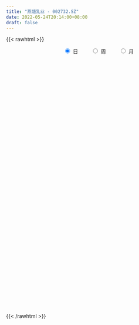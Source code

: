 ```yaml
---
title: "燕塘乳业 - 002732.SZ"
date: 2022-05-24T20:14:00+08:00
draft: false
---
```

{{< rawhtml >}}
    <div style="text-align: center">
        <label style="padding: 1rem;"><input style="margin-right: .5rem" type="radio" name="period" value="D" checked onclick="period_change(this)">日</label>
        <label style="padding: 1rem;"><input style="margin-right: .5rem" type="radio" name="period" value="W" onclick="period_change(this)">周</label>
        <label style="padding: 1rem;"><input style="margin-right: .5rem" type="radio" name="period" value="M" onclick="period_change(this)">月</label>
    </div>
    <div id="chart" style="height: 700px;"></div> 
    <script type="text/javascript">
        const D_v = [23140.89,33644.76,21651.2,16170.1,11755.66,13448.56,13916.0,9914.34,14030.38,15829.97,9642.0,8894.97,26494.38,19669.93,17098.0,21200.0,17104.0,19511.68,17436.0,11657.93,12459.0,8955.09,14916.0,6198.0,12723.0,15673.93,15078.34,8533.93,10549.0,8587.1,5936.0,12019.0,13178.0,12375.0,28086.0,20111.0,20253.1,19005.0,9675.0,19073.33,10712.38,11936.0,59268.06,64657.29,82605.85,55006.62,46359.95,31311.33,27127.85,25841.0,27050.0,24123.07,23844.0,19280.0,37227.22,43913.56,42939.71,36384.29,28928.37,20157.54,18132.0,17267.55,18147.43,11671.0,13906.12,26990.44,31418.16,22504.85,28313.5,46408.22,27544.58,25140.01,28656.0,19894.0,22787.17,14545.0,17180.72,18578.0,25514.0,12284.68,17935.0,33796.68,16119.0,19185.0,38004.16,23340.0,14075.01,14515.0,14801.0,14961.0,11411.28,8152.0,8317.0,32457.0,58100.03,39268.54,25304.0,24464.92,46774.19,106714.6,81657.8,110042.19,64515.5,62233.51,58925.93,36151.62,31707.6,35651.66,38492.46,34296.68,32228.49,63350.81,31662.22,29136.41,39437.97,39356.38,35976.52,30478.41,32523.41,19282.55,17681.0,32008.5,13433.4,17130.1,16519.0,19885.41,15639.18,11049.0,20330.0,37145.0,28451.0,23873.0,17546.44,11340.97,31188.0,15624.83,15264.06,20739.88,23641.21,13931.0,14896.08,27283.0,33311.84,36804.42,25174.39,22955.0,17556.0,12666.63,20098.01,18805.0,10704.05,10961.0,16001.08,27913.0,32622.08,23058.08,18523.08,14186.0,17458.63,22944.4,45701.11,35052.0,28979.55,18388.0,16502.0,25177.99,18230.99,18216.27,15494.81,26025.82,13457.49,18529.99,12029.49,11315.0,21002.04,14890.74,12689.55,13457.0,24560.0,15166.0,17160.0,11317.0,14010.08,16971.55,12564.73,11034.0,15748.0,14724.86,13583.86,15388.41,13099.55,20693.69,10793.0,8418.0,14573.79,9894.0,8744.0,7645.0,9689.0,15791.0,16370.0,10986.0,13123.0,10566.33,17220.45,15682.0,12599.0,7115.4,7468.0,8463.0,8258.0,7669.0,8145.0,7535.33,8050.0,7834.0,7057.0,9343.0,10339.33,11346.0,10583.0,8587.4,10496.63,11480.0,12600.87,24066.0,22751.0,22639.0,40002.39,30554.4,21013.0,25544.0,19538.0,25986.0,43278.47,19193.0,23703.0,12674.0,10314.0,12443.0,16269.0,9052.1,7613.0,11168.0,9579.0,33726.0,21075.31,12635.0,28379.39,26873.0]
const D_histogram = [0.0,0.0672063818,0.0967767563,0.0787975072,0.0545991783,0.0422356424,-0.0154204433,-0.0292993001,-0.0041663028,0.036503486,0.0346121556,0.0123953112,-0.0518530415,-0.0907710229,-0.1134671544,-0.094750894,-0.1098108509,-0.0714514799,-0.0616890295,-0.069589942,-0.0778421112,-0.0774017529,-0.1288530902,-0.1504878633,-0.1730168978,-0.1319897778,-0.0714838919,-0.0241141675,0.0272718898,0.0579977542,0.075307674,0.0875969201,0.1169552605,0.1015997636,0.1487747998,0.1844674336,0.1825918425,0.1504696074,0.1039211949,0.0135197762,-0.0345656627,0.0830410356,0.158385267,0.3580064648,0.4749082819,0.5397725384,0.5488829951,0.4740943786,0.4108243914,0.3322655344,0.2659919173,0.151574123,0.0368837051,-0.0720493922,-0.0566274495,-0.1202948315,-0.089523284,-0.0443643103,-0.0218098945,-0.0873083452,-0.1513954353,-0.1700499951,-0.1722645533,-0.1840877728,-0.197703266,-0.132143866,-0.0634907378,-0.0901646886,-0.0409669157,0.0462801842,0.0824973158,0.0903868517,0.0167221198,-0.012976474,-0.0933035987,-0.1358461502,-0.1228101662,-0.0900201541,-0.0725276746,-0.0819676642,-0.1216466089,-0.0407134747,0.0025389146,0.0415986002,0.1077968273,0.0979443259,0.0585868966,0.0001132937,-0.0411116898,-0.0801197919,-0.1327416866,-0.1538211259,-0.1626092297,-0.0722409737,0.0495387241,0.0562361989,0.0292518745,0.0093077616,0.1160541672,0.2701821593,0.2940647048,0.4035065414,0.420795982,0.2986885861,0.0866339571,-0.0432437296,-0.1517217819,-0.1922531299,-0.1735940101,-0.1943609576,-0.253624014,-0.4137412144,-0.4707437771,-0.4718185266,-0.50243929,-0.5411704511,-0.4776984718,-0.3670841415,-0.3416502076,-0.3318696965,-0.3144259908,-0.3242857625,-0.3059686584,-0.2747209194,-0.2012807074,-0.1264841742,-0.0755300291,-0.0145771877,0.0284207893,0.0240228418,0.0143445539,-0.0109322241,-0.0037925615,0.0041541702,-0.0273862436,-0.0309064846,-0.0057602424,0.0328576342,0.0746290848,0.0790030664,0.102923695,0.1503707731,0.2020756748,0.2545546233,0.2767459193,0.2583759613,0.2175097942,0.1941842641,0.1226444392,0.0530734815,0.0227241693,0.0057338601,0.0075669561,0.0632045155,0.1246161126,0.1523200801,0.1334847667,0.128920508,0.1357992064,0.1574763184,0.1754463394,0.1948563449,0.146698736,0.1285806311,0.0871895903,0.1072110782,0.0840205776,0.0290262347,-0.0016039215,-0.0632169861,-0.1134339991,-0.1670188993,-0.2048469845,-0.231625458,-0.3229368694,-0.3483416335,-0.3947675278,-0.3642435592,-0.373689039,-0.3417457169,-0.2739073069,-0.2107531749,-0.1967613638,-0.1877033158,-0.1600866731,-0.1136244068,-0.0843301433,-0.0575672499,-0.0023920627,0.0243084659,0.0668062555,0.056836789,0.0807453065,0.1014761702,0.1444243768,0.1744666828,0.1823219521,0.1684235389,0.1342151022,0.061960677,-0.0170920519,-0.0419777807,-0.0206634535,-0.037194256,-0.1141467291,-0.1295878764,-0.103455579,-0.0606962502,-0.0077040659,0.0329870792,0.0529108872,0.0452513876,0.0512340704,0.0602316008,0.0609371843,0.0760531358,0.0871101271,0.1012266398,0.1354353735,0.1201469551,0.0762768155,0.0332106943,0.0445227274,0.0426365676,0.0771520992,0.1069712338,0.1384215468,0.166377376,0.2043381182,0.1861254492,0.1319585418,-0.0251679901,-0.1402542223,-0.2200850244,-0.365029361,-0.4019565416,-0.3542888515,-0.3293185484,-0.283395037,-0.2280144623,-0.180577013,-0.1325352192,-0.0895218729,-0.039585696,-0.0088977653,0.0668495562,0.1035365802,0.1416619633,0.1955981794,0.182142596]
const D_fast = [0.0,0.0840079772,0.1377725408,0.1394926685,0.1289441342,0.1271395089,0.0656283123,0.0444246305,0.0685160522,0.1183117124,0.125073421,0.1059554044,0.0287437913,-0.0328669459,-0.0839298659,-0.0889013291,-0.1314139987,-0.1109174977,-0.1165773047,-0.1418757026,-0.1695883996,-0.1884984796,-0.2721630895,-0.3314198284,-0.3972030873,-0.3891734117,-0.3465384988,-0.3051973163,-0.2469932865,-0.2017679836,-0.1656311453,-0.1314426692,-0.0728455136,-0.0628010696,0.0215676665,0.1033771587,0.1471495282,0.152644695,0.1320765812,0.0450551065,-0.0116717481,0.1266952092,0.2416357573,0.5307585713,0.7663874589,0.96619485,1.1125260555,1.1562610336,1.1956971442,1.2002046708,1.2004290331,1.1239047695,1.0184352778,0.8914898325,0.8927549129,0.799013823,0.8074045494,0.8414724456,0.8585743878,0.7712488508,0.6693129019,0.6081458433,0.5628651468,0.5050199841,0.4419786744,0.4745021078,0.5272825516,0.4780674286,0.5170234727,0.6158406186,0.6726820792,0.703168328,0.6336841261,0.6007414137,0.4970883894,0.4205843003,0.4029177428,0.4132027163,0.4125632771,0.3826313715,0.3125407745,0.3832955402,0.4271826581,0.4766419937,0.5697894276,0.5844230077,0.5597123026,0.5012670231,0.4497641172,0.3907260671,0.3049187507,0.2453840299,0.1959436187,0.2682516313,0.4024160101,0.4231725346,0.4035011789,0.3858840063,0.5216439537,0.7433174856,0.8407162074,1.0510346794,1.1735231155,1.1260878661,0.9356917264,0.7950031072,0.6485946095,0.5599999789,0.5352605963,0.4659034094,0.3432343494,0.0796818455,-0.0950066616,-0.2140360427,-0.3702666286,-0.5442904024,-0.6002430411,-0.5813997462,-0.6413783642,-0.7145652772,-0.7757280692,-0.8666592815,-0.9248343421,-0.9622668329,-0.9391467977,-0.8959713081,-0.8638996702,-0.8065911258,-0.7564879514,-0.7548801885,-0.760972338,-0.788982172,-0.7827906497,-0.7738053756,-0.8121923502,-0.8234392124,-0.7997330308,-0.7529007457,-0.6924720238,-0.6683472756,-0.6186957233,-0.5336559519,-0.4314321315,-0.3153145271,-0.2239367513,-0.177712719,-0.1642014376,-0.1389809016,-0.1798596167,-0.2361622041,-0.260830474,-0.2763873182,-0.2726624831,-0.2012237948,-0.1086581696,-0.0428741821,-0.0283383038,-0.0006724355,0.0401560645,0.1012022561,0.163033862,0.2311579536,0.2196750288,0.2337020817,0.2141084384,0.2609326958,0.2587473397,0.2110095554,0.1799784189,0.1025611078,0.023985595,-0.0713540301,-0.1603938613,-0.2450786994,-0.4171243281,-0.5296145006,-0.6747322769,-0.7352691981,-0.8381369375,-0.8916300447,-0.8922684614,-0.8818026231,-0.917001153,-0.9548689339,-0.9672739596,-0.949217795,-0.9410060672,-0.9286349863,-0.8740578148,-0.8412801697,-0.7820808162,-0.7778410855,-0.7337462414,-0.6876463351,-0.6085920344,-0.5349330576,-0.4814973002,-0.4532898288,-0.4539444898,-0.5107087458,-0.5940344877,-0.6294146616,-0.6132661978,-0.6390955644,-0.7445847198,-0.7924228361,-0.7921544335,-0.7645691672,-0.7135029994,-0.6645650844,-0.6314135547,-0.6277602074,-0.608969007,-0.5849135764,-0.5689736969,-0.5348444614,-0.5020099383,-0.4625867656,-0.3945191886,-0.3797708682,-0.4045718039,-0.4393352515,-0.4168925366,-0.4081195545,-0.354315998,-0.297754055,-0.2316983554,-0.1621481821,-0.0731029104,-0.044784217,-0.065961489,-0.2293800185,-0.3795298063,-0.5143818645,-0.7505835412,-0.8879998573,-0.9289043801,-0.9862637141,-1.011188962,-1.0128120028,-1.0105188068,-0.9956108178,-0.9749779396,-0.9349381868,-0.9064746974,-0.8140149869,-0.7514438178,-0.6779029439,-0.5750671829,-0.5429871174]
const D_slow = [0.0,0.0168015954,0.0409957845,0.0606951613,0.0743449559,0.0849038665,0.0810487557,0.0737239306,0.0726823549,0.0818082264,0.0904612653,0.0935600931,0.0805968328,0.057904077,0.0295372884,0.0058495649,-0.0216031478,-0.0394660178,-0.0548882752,-0.0722857607,-0.0917462884,-0.1110967267,-0.1433099992,-0.1809319651,-0.2241861895,-0.257183634,-0.2750546069,-0.2810831488,-0.2742651763,-0.2597657378,-0.2409388193,-0.2190395893,-0.1898007741,-0.1644008332,-0.1272071333,-0.0810902749,-0.0354423143,0.0021750876,0.0281553863,0.0315353303,0.0228939147,0.0436541736,0.0832504903,0.1727521065,0.291479177,0.4264223116,0.5636430604,0.682166655,0.7848727529,0.8679391365,0.9344371158,0.9723306465,0.9815515728,0.9635392247,0.9493823624,0.9193086545,0.8969278335,0.8858367559,0.8803842823,0.858557196,0.8207083372,0.7781958384,0.7351297001,0.6891077569,0.6396819404,0.6066459739,0.5907732894,0.5682321173,0.5579903883,0.5695604344,0.5901847634,0.6127814763,0.6169620063,0.6137178878,0.5903919881,0.5564304505,0.525727909,0.5032228704,0.4850909518,0.4645990357,0.4341873835,0.4240090148,0.4246437435,0.4350433935,0.4619926003,0.4864786818,0.501125406,0.5011537294,0.490875807,0.470845859,0.4376604373,0.3992051558,0.3585528484,0.340492605,0.352877286,0.3669363357,0.3742493044,0.3765762448,0.4055897865,0.4731353264,0.5466515026,0.6475281379,0.7527271334,0.82739928,0.8490577693,0.8382468368,0.8003163914,0.7522531089,0.7088546064,0.660264367,0.5968583635,0.4934230599,0.3757371156,0.2577824839,0.1321726614,-0.0031199514,-0.1225445693,-0.2143156047,-0.2997281566,-0.3826955807,-0.4613020784,-0.542373519,-0.6188656836,-0.6875459135,-0.7378660903,-0.7694871339,-0.7883696412,-0.7920139381,-0.7849087408,-0.7789030303,-0.7753168919,-0.7780499479,-0.7789980883,-0.7779595457,-0.7848061066,-0.7925327278,-0.7939727884,-0.7857583798,-0.7671011086,-0.747350342,-0.7216194183,-0.684026725,-0.6335078063,-0.5698691505,-0.5006826706,-0.4360886803,-0.3817112318,-0.3331651657,-0.3025040559,-0.2892356856,-0.2835546432,-0.2821211782,-0.2802294392,-0.2644283103,-0.2332742822,-0.1951942622,-0.1618230705,-0.1295929435,-0.0956431419,-0.0562740623,-0.0124124774,0.0363016088,0.0729762928,0.1051214506,0.1269188481,0.1537216177,0.1747267621,0.1819833208,0.1815823404,0.1657780939,0.1374195941,0.0956648693,0.0444531231,-0.0134532414,-0.0941874587,-0.1812728671,-0.279964749,-0.3710256389,-0.4644478986,-0.5498843278,-0.6183611545,-0.6710494483,-0.7202397892,-0.7671656181,-0.8071872864,-0.8355933881,-0.8566759239,-0.8710677364,-0.8716657521,-0.8655886356,-0.8488870717,-0.8346778745,-0.8144915478,-0.7891225053,-0.7530164111,-0.7093997404,-0.6638192524,-0.6217133677,-0.5881595921,-0.5726694228,-0.5769424358,-0.587436881,-0.5926027443,-0.6019013083,-0.6304379906,-0.6628349597,-0.6886988545,-0.703872917,-0.7057989335,-0.6975521637,-0.6843244419,-0.673011595,-0.6602030774,-0.6451451772,-0.6299108811,-0.6108975972,-0.5891200654,-0.5638134054,-0.5299545621,-0.4999178233,-0.4808486194,-0.4725459458,-0.461415264,-0.4507561221,-0.4314680973,-0.4047252888,-0.3701199021,-0.3285255581,-0.2774410286,-0.2309096663,-0.1979200308,-0.2042120283,-0.2392755839,-0.29429684,-0.3855541803,-0.4860433157,-0.5746155286,-0.6569451657,-0.7277939249,-0.7847975405,-0.8299417938,-0.8630755986,-0.8854560668,-0.8953524908,-0.8975769321,-0.880864543,-0.854980398,-0.8195649072,-0.7706653623,-0.7251297133]
const D_data = [['2021-05-13', 23.0, 23.7948, 22.8907, 24.1922],['2021-05-14', 23.8544, 24.8479, 23.8544, 24.9671],['2021-05-17', 24.9274, 24.7088, 24.3611, 25.2652],['2021-05-18', 24.6889, 24.222, 24.1624, 24.6889],['2021-05-19', 24.063, 24.0928, 23.8742, 24.5796],['2021-05-20', 23.8544, 24.1922, 23.6259, 24.4406],['2021-05-21', 24.2617, 23.457, 23.2384, 24.2617],['2021-05-24', 23.447, 23.8047, 23.3576, 24.1127],['2021-05-25', 23.8544, 24.3213, 23.6358, 24.7585],['2021-05-26', 24.2617, 24.7187, 23.9041, 24.7585],['2021-05-27', 24.5796, 24.3313, 24.212, 24.6194],['2021-05-28', 24.3412, 24.0431, 23.8842, 24.5399],['2021-05-31', 24.0431, 23.2781, 22.841, 24.0531],['2021-06-01', 23.6259, 23.2682, 23.149, 24.3213],['2021-06-02', 23.1788, 23.2285, 22.841, 23.6259],['2021-06-03', 23.0298, 23.6557, 23.0099, 24.1822],['2021-06-04', 23.5365, 23.1589, 23.0993, 23.8146],['2021-06-07', 23.1788, 23.8146, 23.1589, 24.0332],['2021-06-08', 23.8146, 23.5265, 23.1689, 24.1723],['2021-06-09', 23.4768, 23.2483, 23.1291, 23.5365],['2021-06-10', 22.9503, 23.1291, 22.6522, 23.2185],['2021-06-11', 23.27, 23.14, 23.1, 23.41],['2021-06-15', 23.05, 22.25, 22.22, 23.05],['2021-06-16', 22.26, 22.29, 22.18, 22.68],['2021-06-17', 22.3, 22.0, 21.73, 22.52],['2021-06-18', 21.9, 22.69, 21.83, 22.75],['2021-06-21', 22.6, 23.09, 22.5, 23.32],['2021-06-22', 23.09, 23.14, 22.92, 23.33],['2021-06-23', 22.93, 23.42, 22.93, 23.52],['2021-06-24', 23.48, 23.38, 22.98, 23.56],['2021-06-25', 23.55, 23.36, 23.17, 23.57],['2021-06-28', 23.58, 23.41, 23.27, 23.85],['2021-06-29', 23.7, 23.79, 23.3, 23.9],['2021-06-30', 23.86, 23.33, 23.25, 23.88],['2021-07-01', 23.13, 24.28, 23.13, 24.5],['2021-07-02', 24.28, 24.48, 23.98, 24.75],['2021-07-05', 24.75, 24.24, 23.87, 25.25],['2021-07-06', 23.96, 23.9, 23.21, 24.01],['2021-07-07', 23.7, 23.61, 23.4, 23.85],['2021-07-08', 23.56, 22.74, 22.69, 23.6],['2021-07-09', 22.69, 22.89, 22.53, 23.14],['2021-07-12', 25.18, 25.18, 25.18, 25.18],['2021-07-13', 25.31, 25.28, 24.81, 26.5],['2021-07-14', 25.1, 27.81, 25.1, 27.81],['2021-07-15', 27.67, 28.0, 26.05, 29.37],['2021-07-16', 28.28, 28.3, 27.73, 28.85],['2021-07-19', 28.22, 28.31, 27.52, 28.88],['2021-07-20', 27.88, 27.58, 27.32, 28.13],['2021-07-21', 27.9, 27.81, 27.38, 28.2],['2021-07-22', 27.79, 27.65, 27.23, 28.2],['2021-07-23', 27.61, 27.78, 27.35, 28.1],['2021-07-26', 28.0, 26.99, 26.03, 28.0],['2021-07-27', 27.0, 26.58, 26.06, 27.19],['2021-07-28', 26.27, 26.17, 25.65, 26.69],['2021-07-29', 26.39, 27.56, 26.33, 27.98],['2021-07-30', 26.77, 26.5, 25.62, 26.8],['2021-08-02', 26.6, 27.64, 26.35, 27.76],['2021-08-03', 27.34, 28.1, 27.22, 28.19],['2021-08-04', 28.25, 28.1, 27.05, 28.25],['2021-08-05', 28.0, 26.96, 26.5, 28.0],['2021-08-06', 26.49, 26.65, 26.03, 26.75],['2021-08-09', 26.51, 26.98, 26.26, 27.35],['2021-08-10', 26.87, 27.1, 26.51, 27.38],['2021-08-11', 26.84, 26.9, 26.71, 27.39],['2021-08-12', 27.11, 26.75, 26.62, 27.15],['2021-08-13', 26.5, 27.84, 26.32, 27.87],['2021-08-16', 27.59, 28.25, 27.51, 28.8],['2021-08-17', 27.81, 27.19, 27.09, 28.57],['2021-08-18', 27.07, 28.23, 26.5, 28.29],['2021-08-19', 28.25, 29.16, 27.97, 29.45],['2021-08-20', 29.15, 28.99, 28.3, 29.2],['2021-08-23', 28.67, 28.91, 28.2, 29.16],['2021-08-24', 29.22, 27.84, 27.76, 29.22],['2021-08-25', 27.75, 28.2, 27.7, 28.62],['2021-08-26', 27.89, 27.31, 27.11, 28.08],['2021-08-27', 27.42, 27.44, 27.1, 27.96],['2021-08-30', 27.41, 28.03, 27.11, 28.2],['2021-08-31', 27.96, 28.39, 27.85, 28.73],['2021-09-01', 28.32, 28.34, 27.2, 28.65],['2021-09-02', 28.29, 28.03, 27.86, 28.29],['2021-09-03', 28.14, 27.5, 27.25, 28.27],['2021-09-06', 27.21, 29.12, 27.17, 29.22],['2021-09-07', 28.88, 29.03, 28.68, 29.34],['2021-09-08', 29.07, 29.28, 28.68, 29.3],['2021-09-09', 29.3, 30.03, 28.98, 30.87],['2021-09-10', 29.78, 29.38, 29.06, 29.99],['2021-09-13', 29.29, 29.01, 28.8, 29.7],['2021-09-14', 29.0, 28.6, 28.3, 29.33],['2021-09-15', 28.32, 28.6, 27.82, 28.8],['2021-09-16', 28.41, 28.43, 27.9, 28.7],['2021-09-17', 28.22, 27.99, 27.61, 28.43],['2021-09-22', 27.51, 28.13, 27.5, 28.28],['2021-09-23', 28.13, 28.13, 27.9, 28.46],['2021-09-24', 28.01, 29.55, 27.8, 29.87],['2021-09-27', 29.55, 30.56, 29.06, 31.5],['2021-09-28', 29.81, 29.56, 28.42, 30.15],['2021-09-29', 30.1, 29.17, 28.75, 30.14],['2021-09-30', 29.1, 29.2, 28.66, 29.55],['2021-10-08', 29.37, 31.13, 29.11, 31.3],['2021-10-11', 31.27, 32.65, 31.17, 34.24],['2021-10-12', 32.06, 31.8, 30.42, 32.58],['2021-10-13', 31.25, 33.6, 31.25, 34.78],['2021-10-14', 32.5, 33.22, 32.5, 33.53],['2021-10-15', 32.69, 31.59, 31.32, 33.29],['2021-10-18', 31.02, 29.83, 29.08, 31.27],['2021-10-19', 29.51, 30.07, 29.31, 30.1],['2021-10-20', 29.5, 29.73, 29.02, 29.97],['2021-10-21', 29.59, 30.15, 29.5, 30.58],['2021-10-22', 30.5, 30.79, 30.01, 31.0],['2021-10-25', 30.8, 30.24, 29.42, 31.1],['2021-10-26', 29.7, 29.45, 29.35, 30.33],['2021-10-27', 29.3, 27.4, 27.34, 29.51],['2021-10-28', 27.22, 27.81, 26.48, 27.98],['2021-10-29', 27.91, 28.02, 27.21, 28.34],['2021-11-01', 27.8, 27.2, 26.81, 27.8],['2021-11-02', 26.9, 26.5, 26.0, 27.47],['2021-11-03', 26.51, 27.43, 26.35, 27.74],['2021-11-04', 27.43, 28.13, 27.18, 28.21],['2021-11-05', 28.1, 27.11, 27.06, 28.88],['2021-11-08', 27.1, 26.69, 26.48, 27.2],['2021-11-09', 26.69, 26.54, 26.42, 26.82],['2021-11-10', 26.54, 25.89, 25.3, 26.54],['2021-11-11', 26.04, 25.93, 25.75, 26.11],['2021-11-12', 25.95, 25.9, 25.53, 26.02],['2021-11-15', 25.94, 26.42, 25.9, 26.42],['2021-11-16', 26.42, 26.6, 26.3, 26.86],['2021-11-17', 26.68, 26.45, 25.96, 26.74],['2021-11-18', 26.45, 26.73, 26.23, 26.73],['2021-11-19', 26.73, 26.68, 26.56, 27.1],['2021-11-22', 26.66, 26.1, 25.92, 26.68],['2021-11-23', 26.1, 25.9, 25.62, 26.3],['2021-11-24', 25.9, 25.5, 25.32, 25.9],['2021-11-25', 25.85, 25.74, 25.57, 26.05],['2021-11-26', 25.54, 25.68, 25.48, 25.73],['2021-11-29', 25.33, 25.0, 24.86, 25.9],['2021-11-30', 25.0, 25.12, 24.95, 25.37],['2021-12-01', 25.07, 25.41, 24.99, 25.41],['2021-12-02', 25.51, 25.65, 25.28, 25.77],['2021-12-03', 25.86, 25.84, 25.66, 26.12],['2021-12-06', 25.64, 25.45, 25.35, 25.84],['2021-12-07', 25.42, 25.74, 25.3, 25.74],['2021-12-08', 25.7, 26.23, 25.51, 26.27],['2021-12-09', 26.24, 26.6, 26.06, 26.67],['2021-12-10', 26.43, 26.99, 26.43, 27.45],['2021-12-13', 27.0, 26.95, 26.71, 27.41],['2021-12-14', 26.75, 26.6, 26.57, 27.05],['2021-12-15', 26.8, 26.29, 26.26, 26.85],['2021-12-16', 26.31, 26.45, 26.17, 26.58],['2021-12-17', 26.44, 25.67, 25.58, 26.54],['2021-12-20', 25.61, 25.34, 25.24, 25.9],['2021-12-21', 25.36, 25.55, 25.35, 25.72],['2021-12-22', 25.75, 25.56, 25.38, 25.86],['2021-12-23', 25.58, 25.72, 25.53, 26.12],['2021-12-24', 25.68, 26.54, 25.68, 26.56],['2021-12-27', 26.29, 26.97, 26.29, 27.14],['2021-12-28', 26.79, 26.87, 26.68, 27.14],['2021-12-29', 27.0, 26.4, 26.35, 27.0],['2021-12-30', 26.18, 26.6, 26.18, 26.86],['2021-12-31', 26.63, 26.84, 26.51, 27.06],['2022-01-04', 26.85, 27.21, 26.59, 27.3],['2022-01-05', 27.22, 27.4, 27.11, 28.0],['2022-01-06', 27.77, 27.67, 27.36, 28.2],['2022-01-07', 27.78, 26.89, 26.8, 28.26],['2022-01-10', 26.8, 27.21, 26.35, 27.24],['2022-01-11', 27.21, 26.86, 26.72, 27.44],['2022-01-12', 26.88, 27.67, 26.88, 27.9],['2022-01-13', 27.88, 27.22, 27.13, 27.88],['2022-01-14', 27.35, 26.68, 26.58, 27.55],['2022-01-17', 26.64, 26.79, 26.42, 26.98],['2022-01-18', 26.79, 26.15, 25.83, 26.94],['2022-01-19', 25.92, 25.94, 25.89, 26.33],['2022-01-20', 26.2, 25.52, 25.45, 26.29],['2022-01-21', 25.52, 25.33, 25.14, 25.77],['2022-01-24', 25.32, 25.12, 24.95, 25.47],['2022-01-25', 25.0, 23.76, 23.63, 25.07],['2022-01-26', 23.95, 23.98, 23.0, 24.08],['2022-01-27', 24.0, 23.19, 23.14, 24.08],['2022-01-28', 23.19, 23.76, 23.19, 23.96],['2022-02-07', 23.78, 22.96, 22.8, 23.97],['2022-02-08', 23.08, 23.18, 22.77, 23.32],['2022-02-09', 23.19, 23.57, 23.14, 23.64],['2022-02-10', 23.66, 23.58, 23.28, 23.7],['2022-02-11', 23.4, 22.91, 22.82, 23.45],['2022-02-14', 22.97, 22.65, 22.59, 23.17],['2022-02-15', 22.84, 22.73, 22.52, 22.97],['2022-02-16', 22.81, 22.94, 22.68, 23.0],['2022-02-17', 22.9, 22.73, 22.66, 23.11],['2022-02-18', 22.65, 22.67, 22.4, 22.79],['2022-02-21', 22.67, 23.1, 22.59, 23.2],['2022-02-22', 23.1, 22.85, 22.68, 23.1],['2022-02-23', 23.2, 23.15, 22.88, 23.23],['2022-02-24', 23.15, 22.51, 22.22, 23.36],['2022-02-25', 22.61, 22.91, 22.6, 22.93],['2022-02-28', 22.8, 22.95, 22.58, 23.08],['2022-03-01', 22.94, 23.39, 22.81, 23.42],['2022-03-02', 23.29, 23.45, 23.14, 23.54],['2022-03-03', 23.46, 23.32, 23.16, 23.6],['2022-03-04', 23.22, 23.08, 23.0, 23.44],['2022-03-07', 23.08, 22.73, 22.66, 23.15],['2022-03-08', 22.8, 21.96, 21.9, 22.8],['2022-03-09', 21.96, 21.4, 20.47, 22.22],['2022-03-10', 21.7, 21.69, 21.41, 22.03],['2022-03-11', 21.59, 22.15, 21.12, 22.2],['2022-03-14', 21.92, 21.58, 21.56, 22.14],['2022-03-15', 21.4, 20.42, 20.42, 21.4],['2022-03-16', 20.7, 20.75, 19.92, 20.8],['2022-03-17', 20.95, 21.11, 20.91, 21.5],['2022-03-18', 21.0, 21.34, 20.99, 21.43],['2022-03-21', 21.48, 21.6, 21.23, 21.72],['2022-03-22', 21.6, 21.61, 21.22, 21.7],['2022-03-23', 21.66, 21.45, 21.38, 21.67],['2022-03-24', 21.39, 21.08, 20.99, 21.39],['2022-03-25', 21.15, 21.19, 21.01, 21.68],['2022-03-28', 21.19, 21.22, 20.71, 21.28],['2022-03-29', 21.22, 21.1, 21.0, 21.47],['2022-03-30', 21.18, 21.29, 20.99, 21.34],['2022-03-31', 21.21, 21.29, 21.2, 21.58],['2022-04-01', 21.2, 21.39, 21.05, 21.45],['2022-04-06', 21.33, 21.79, 21.23, 21.86],['2022-04-07', 21.76, 21.25, 21.12, 21.8],['2022-04-08', 21.33, 20.74, 20.6, 21.33],['2022-04-11', 20.86, 20.49, 20.4, 21.16],['2022-04-12', 20.49, 21.05, 20.25, 21.15],['2022-04-13', 21.05, 20.88, 20.71, 21.39],['2022-04-14', 20.9, 21.41, 20.75, 21.5],['2022-04-15', 21.37, 21.54, 21.21, 21.87],['2022-04-18', 21.41, 21.77, 21.31, 21.85],['2022-04-19', 21.76, 21.96, 21.57, 21.97],['2022-04-20', 21.81, 22.37, 21.77, 22.74],['2022-04-21', 22.25, 21.84, 21.75, 22.7],['2022-04-22', 21.71, 21.29, 21.1, 21.98],['2022-04-25', 21.0, 19.44, 19.4, 21.2],['2022-04-26', 19.44, 19.13, 19.01, 19.73],['2022-04-27', 19.0, 18.86, 17.87, 19.0],['2022-04-28', 18.08, 17.15, 16.97, 18.09],['2022-04-29', 17.15, 17.64, 17.14, 17.68],['2022-05-05', 17.65, 18.35, 17.47, 18.6],['2022-05-06', 17.95, 17.9, 17.72, 18.18],['2022-05-09', 17.88, 18.01, 17.81, 18.16],['2022-05-10', 17.7, 18.09, 17.7, 18.09],['2022-05-11', 18.06, 17.99, 17.93, 18.35],['2022-05-12', 17.99, 18.01, 17.78, 18.19],['2022-05-13', 18.27, 17.98, 17.72, 18.27],['2022-05-16', 18.01, 18.14, 18.0, 18.35],['2022-05-17', 18.19, 17.97, 17.8, 18.19],['2022-05-18', 18.07, 18.72, 17.85, 19.5],['2022-05-19', 18.49, 18.48, 18.25, 18.7],['2022-05-20', 18.48, 18.68, 18.48, 18.85],['2022-05-23', 18.7, 19.15, 18.0, 19.28],['2022-05-24', 18.93, 18.46, 18.3, 19.08]]
const W_v = [75470.7,67431.97,71638.82,62206.02,153081.49,94850.23,51841.0,85677.13,90752.65,141982.95,158604.25,144966.11,223804.01,168781.58,142469.27,109801.74,65567.96,110578.18,58383.01,45060.54,50126.74,38814.6,28964.69,47429.45,30794.81,51269.28,63010.41,46225.62,42743.47,44388.71,16189.32,9928.02,37416.35,28256.55,31154.58,38385.46,31190.92,19833.58,50504.25,62853.86,45159.91,12899.63,22955.21,54941.37,152885.46,78020.61,55873.88,69221.1,38250.64,23674.36,18323.28,61084.09,27711.94,27640.22,25925.65,23004.69,18090.48,24733.76,16404.84,11223.35,10867.67,18988.3,13046.74,27354.66,18766.08,24118.37,28856.12,22271.51,65378.21,36457.38,26687.4,41590.56,61221.25,32291.7,51909.13,20743.4,40352.59,55648.88,24973.07,28828.82,28854.96,76508.63,101424.16,196972.9,121697.7,98245.32,48980.84,76204.94,89584.36,65866.33,45418.52,20981.49,86290.35,59891.61,38307.24,55956.16,50955.24,46124.41,36808.47,50001.57,95856.83,212183.69,69171.12,184882.02,163953.24,146556.71,198694.14,120945.02,101227.05,134803.9,72162.5,86162.18,106278.06,13087.0,101338.45,86629.67,175937.45,123872.73,168242.71,143593.01,98690.67,55167.2,59253.6,81473.67,86372.99,61446.45,83352.59,123118.18,150425.69,110066.13,117354.02,84115.4,120426.62,111522.75,136707.09,109398.91,71145.15,103980.47,241661.72,190720.37,164986.91,129872.73,80226.35,47179.4,85629.57,118981.57,271814.12,198501.25,114161.18,75054.36,83188.1,68613.14,114152.73,127686.28,107085.77,139192.7,161860.32,100843.15,107611.38,122239.81,109224.01,114085.05,56897.23,33185.55,22326.47,10787.88,39008.33,34105.23,80210.78,76057.63,52666.57,38946.4,39209.38,61355.07,56607.27,154454.4,142351.63,62360.62,215074.62,100568.77,70100.8,48658.39,59416.66,30286.91,28997.0,48413.4,31465.18,28591.91,29420.79,36840.59,38608.0,27536.47,101455.37,100593.23,79202.18,26148.34,90746.54,76941.52,58311.66,101566.31,70019.7,49510.93,48684.37,85769.0,78718.81,273473.82,157690.13,148387.85,146541.91,87982.54,156189.31,111022.18,91492.4,130444.84,69763.29,48926.0,147137.49,46774.19,425163.6,200929.27,190674.61,177772.69,99535.55,83422.59,118356.41,106457.98,126226.34,98450.03,84384.13,105847.87,132677.06,96515.25,85537.6,73354.33,82213.08,71043.14,73558.51,49274.79,65959.0,63183.18,40003.0,39819.33,32268.33,67230.9,136959.79,133539.47,36377.0,55691.1,88183.31,55252.39]
const W_histogram = [0.0,-0.0807612536,-0.0492140733,-0.0193278656,0.0031636471,0.0566057933,0.0861328377,0.1489528556,0.1783810887,0.2807593589,0.3601728442,0.4991701497,0.5670295462,0.5842516306,0.5608701358,0.3667246978,0.2388368918,-0.0860710134,-0.3213505984,-0.4638826754,-0.4993759259,-0.5075702635,-0.5055044507,-0.436894291,-0.3780032061,-0.291863887,-0.2039515219,-0.1232898582,-0.199994055,-0.3599999522,-0.3978684864,-0.392457204,-0.3285671813,-0.2408669017,-0.2146221636,-0.2500810853,-0.1994346399,-0.1627133401,-0.0458700839,0.0012569632,-0.0658923124,-0.0792461763,-0.0507709272,0.0266553104,0.1095453956,0.0978489068,0.0802899965,0.0640188331,-0.0538228183,-0.1378887511,-0.1892606033,-0.1996895829,-0.271931335,-0.2807534193,-0.3891664553,-0.4098923013,-0.4188069474,-0.4393119665,-0.409937157,-0.3864142691,-0.3545310179,-0.2706374734,-0.1870012131,-0.2732890232,-0.3310157181,-0.3064271165,-0.2135153334,-0.1434160422,0.0463917324,0.1081390224,0.1634777427,0.283908144,0.3361001519,0.3933609358,0.4171173423,0.3855009433,0.3496574324,0.3283349188,0.3047217093,0.229487396,0.2243127939,0.2318650832,0.3040143581,0.4963138857,0.5027675248,0.5391178693,0.5081606768,0.5146787711,0.4571766009,0.3844051443,0.2369467009,0.1315397132,0.0762673609,-0.0104369652,-0.0968038699,-0.1293332051,-0.1731390315,-0.1664002699,-0.1170678435,-0.0651579132,0.1122240243,0.1942751204,0.2311354889,0.3792127828,0.4594474873,0.4987605786,0.6387770197,0.6562331554,0.5907203834,0.5898959846,0.5162008572,0.4306678648,0.2758169877,0.1198842527,0.0334604812,-0.0385741136,-0.0161412592,0.0039529836,0.1460783631,0.0511120059,-0.043113869,-0.1511363442,-0.1845733192,-0.24569477,-0.2300958622,-0.2638594168,-0.2583082273,-0.2004142788,-0.1340911288,-0.2431519352,-0.3911001206,-0.4769175273,-0.4304001602,-0.4767772351,-0.3791837611,-0.4086019455,-0.4223642574,-0.3455276806,-0.2163902929,-0.104348396,-0.1506578957,-0.1533171564,-0.1947668539,-0.1893982271,-0.1831950498,-0.1153348393,0.1317468734,0.2381263341,0.3124766818,0.3947975351,0.3830486718,0.3431416389,0.4099040613,0.6081989292,0.740201926,0.849316865,1.0435801199,0.9426058863,0.9152469055,0.9238678772,0.7013985621,0.4164361801,0.1798432685,-0.0803890777,-0.2445975184,-0.2957074618,-0.3093479513,-0.383681822,-0.6352139125,-0.7168785579,-0.72737212,-0.6885155466,-0.679426035,-0.5503309957,-0.523360936,-0.3355369044,-0.4104045504,-0.4339214293,-0.3260280049,-0.3156764319,-0.3079496314,-0.3091846067,-0.4731393527,-0.5550543002,-0.4817098911,-0.450113376,-0.3838193732,-0.3573392362,-0.2872791949,-0.2062343743,-0.1271564647,-0.0328793208,0.1434105739,0.3127156899,0.4090873643,0.4226949764,0.5476047259,0.5131990541,0.5057390016,0.420575217,0.3454355133,0.2522185444,0.22345861,0.2648153805,0.1744025164,0.4524647379,0.5674335183,0.5243569157,0.4745428194,0.4884059212,0.5377880478,0.4333106984,0.3396329216,0.3730089074,0.2747361824,0.2867361436,0.2446785628,0.3158900913,0.359831534,0.3031467469,0.0599511681,-0.1688328336,-0.3953511976,-0.4806768004,-0.5855324888,-0.6217695109,-0.5485014521,-0.5668180467,-0.5005253649,-0.4199116694,-0.3495450955,-0.3050858596,-0.3512522523,-0.4650402256,-0.5682385035,-0.6191656357,-0.6026168597,-0.5477367565,-0.5406592532,-0.5550241163,-0.538690939,-0.4804090689,-0.4520398676,-0.3503406052,-0.2742207744,-0.4344790155,-0.4839761197,-0.4718396691,-0.3810663436,-0.3036071595]
const W_fast = [0.0,-0.100951567,-0.081707905,-0.0566536638,-0.0333712393,0.0342223553,0.085282609,0.1853408408,0.2593643462,0.4319324561,0.6013891524,0.8651789954,1.0747957784,1.2380807704,1.3549168095,1.2524525461,1.184273963,0.8378483044,0.5222310698,0.263728324,0.103391092,-0.0316958115,-0.1560061113,-0.1966195244,-0.232229241,-0.2190558936,-0.182131409,-0.1322922099,-0.2589949204,-0.5090008057,-0.6463364615,-0.7390394801,-0.7572912527,-0.7298076985,-0.7572185013,-0.8551976944,-0.854409909,-0.8583669442,-0.7529912089,-0.7055499211,-0.7891722748,-0.8223376827,-0.8065551654,-0.7224651002,-0.6121886661,-0.5994229282,-0.5969093394,-0.5971757945,-0.7284731505,-0.8470112711,-0.9456982741,-1.0060496494,-1.1462742352,-1.2252846744,-1.4309893242,-1.5541882456,-1.6678046284,-1.7981376392,-1.871247119,-1.9443277984,-2.0010773016,-1.9848431255,-1.9479571684,-2.1025672343,-2.2430478588,-2.2950660363,-2.2555330866,-2.2212878059,-2.0198820982,-1.9311000526,-1.8348918966,-1.6434844593,-1.5072674135,-1.3516663956,-1.2236306535,-1.1588718168,-1.1073009695,-1.0465397534,-0.9939725356,-1.0118349999,-0.9609314035,-0.8954128434,-0.7472599789,-0.43088198,-0.2987364596,-0.1276066479,-0.0315236712,0.103664116,0.160456096,0.1837859254,0.0955641573,0.0230420979,-0.0131634142,-0.1024769816,-0.2130448537,-0.2779074903,-0.3649980745,-0.3998593804,-0.3797939149,-0.3441734629,-0.1387355194,-0.0081156432,0.0865285976,0.3294090872,0.5245056635,0.6885088994,0.9882195954,1.16973402,1.2519013438,1.3985509412,1.4539060282,1.4760400019,1.3901433717,1.2641816999,1.1861230487,1.1044449255,1.1228424651,1.1439249538,1.3225699241,1.2403815684,1.1353772262,0.989570665,0.9099903601,0.7874452169,0.7455201592,0.6457917503,0.586765883,0.5945562618,0.6273566296,0.4575078394,0.2117846239,0.0067378353,-0.0543448376,-0.2199162213,-0.2171186876,-0.3486873584,-0.4680407346,-0.4775860779,-0.4025462634,-0.3165914656,-0.4005654392,-0.441553989,-0.5316953999,-0.5736763299,-0.6132719151,-0.5742454145,-0.2942269833,-0.1283159392,0.0241535791,0.2051738161,0.2891871207,0.3350654976,0.5043039353,0.8546485355,1.1717020138,1.493146169,1.9483044539,2.0829816919,2.2844344375,2.5240223784,2.4769027039,2.2960493669,2.1044172724,1.8240876568,1.5987298366,1.4736930277,1.3827155503,1.2124612242,0.8021256556,0.5412413707,0.3489047786,0.2156324654,0.0548654682,0.0463777586,-0.0574924157,0.0464473897,-0.1310213939,-0.2630186301,-0.2366322069,-0.3051997419,-0.3744603492,-0.4529914763,-0.7352310604,-0.9559095829,-1.0029926467,-1.0839244755,-1.1135853161,-1.1764399881,-1.1781997456,-1.1487135185,-1.1014247251,-1.0153674114,-0.8032248732,-0.5557408347,-0.3570973193,-0.2378159631,0.0239949679,0.1178890596,0.2368637575,0.2568437771,0.2680629518,0.237900619,0.2650053371,0.3725659528,0.3257537177,0.7169321237,0.9737592837,1.06177191,1.1305935186,1.2665581006,1.4503872392,1.4542375645,1.445468018,1.5720962306,1.5425075513,1.6261915484,1.6453036083,1.7954876596,1.9293869858,1.9484888854,1.7202810986,1.4492888885,1.1239327251,0.9184379222,0.6671991117,0.4755197118,0.4116624076,0.2516413013,0.1928026419,0.16843842,0.15141872,0.119606491,-0.0143729647,-0.2444209945,-0.4896788982,-0.6953974393,-0.8295028782,-0.9115569642,-1.0396442742,-1.1927651663,-1.3111047238,-1.3729251209,-1.4575658866,-1.4434517755,-1.4358871383,-1.7047651332,-1.8752562673,-1.981079734,-1.9855729944,-1.9840156002]
const W_slow = [0.0,-0.0201903134,-0.0324938317,-0.0373257981,-0.0365348864,-0.022383438,-0.0008502286,0.0363879853,0.0809832575,0.1511730972,0.2412163082,0.3660088457,0.5077662322,0.6538291398,0.7940466738,0.8857278482,0.9454370712,0.9239193178,0.8435816682,0.7276109994,0.6027670179,0.475874452,0.3494983394,0.2402747666,0.1457739651,0.0728079933,0.0218201129,-0.0090023517,-0.0590008654,-0.1490008535,-0.2484679751,-0.3465822761,-0.4287240714,-0.4889407968,-0.5425963377,-0.6051166091,-0.654975269,-0.6956536041,-0.707121125,-0.7068068842,-0.7232799624,-0.7430915064,-0.7557842382,-0.7491204106,-0.7217340617,-0.697271835,-0.6771993359,-0.6611946276,-0.6746503322,-0.70912252,-0.7564376708,-0.8063600665,-0.8743429003,-0.9445312551,-1.0418228689,-1.1442959442,-1.2489976811,-1.3588256727,-1.461309962,-1.5579135292,-1.6465462837,-1.7142056521,-1.7609559553,-1.8292782111,-1.9120321407,-1.9886389198,-2.0420177531,-2.0778717637,-2.0662738306,-2.039239075,-1.9983696393,-1.9273926033,-1.8433675653,-1.7450273314,-1.6407479958,-1.54437276,-1.4569584019,-1.3748746722,-1.2986942449,-1.2413223959,-1.1852441974,-1.1272779266,-1.0512743371,-0.9271958656,-0.8015039844,-0.6667245171,-0.5396843479,-0.4110146552,-0.2967205049,-0.2006192189,-0.1413825436,-0.1084976153,-0.0894307751,-0.0920400164,-0.1162409839,-0.1485742851,-0.191859043,-0.2334591105,-0.2627260714,-0.2790155497,-0.2509595436,-0.2023907635,-0.1446068913,-0.0498036956,0.0650581762,0.1897483209,0.3494425758,0.5135008646,0.6611809605,0.8086549566,0.9377051709,1.0453721371,1.114326384,1.1442974472,1.1526625675,1.1430190391,1.1389837243,1.1399719702,1.176491561,1.1892695625,1.1784910952,1.1407070092,1.0945636794,1.0331399869,0.9756160213,0.9096511671,0.8450741103,0.7949705406,0.7614477584,0.7006597746,0.6028847445,0.4836553626,0.3760553226,0.2568610138,0.1620650735,0.0599145871,-0.0456764772,-0.1320583974,-0.1861559706,-0.2122430696,-0.2499075435,-0.2882368326,-0.3369285461,-0.3842781028,-0.4300768653,-0.4589105751,-0.4259738568,-0.3664422732,-0.2883231028,-0.189623719,-0.0938615511,-0.0080761413,0.094399874,0.2464496063,0.4315000878,0.643829304,0.904724334,1.1403758056,1.369187532,1.6001545013,1.7755041418,1.8796131868,1.9245740039,1.9044767345,1.8433273549,1.7694004895,1.6920635016,1.5961430461,1.437339568,1.2581199286,1.0762768986,0.9041480119,0.7342915032,0.5967087543,0.4658685203,0.3819842942,0.2793831566,0.1709027992,0.089395798,0.01047669,-0.0665107178,-0.1438068695,-0.2620917077,-0.4008552827,-0.5212827555,-0.6338110995,-0.7297659428,-0.8191007519,-0.8909205506,-0.9424791442,-0.9742682604,-0.9824880906,-0.9466354471,-0.8684565246,-0.7661846836,-0.6605109395,-0.523609758,-0.3953099945,-0.2688752441,-0.1637314398,-0.0773725615,-0.0143179254,0.0415467271,0.1077505722,0.1513512013,0.2644673858,0.4063257654,0.5374149943,0.6560506992,0.7781521794,0.9125991914,1.020926866,1.1058350964,1.1990873232,1.2677713689,1.3394554048,1.4006250455,1.4795975683,1.5695554518,1.6453421385,1.6603299305,1.6181217221,1.5192839227,1.3991147226,1.2527316004,1.0972892227,0.9601638597,0.818459348,0.6933280068,0.5883500894,0.5009638156,0.4246923506,0.3368792876,0.2206192312,0.0785596053,-0.0762318036,-0.2268860185,-0.3638202077,-0.498985021,-0.63774105,-0.7724137848,-0.892516052,-1.0055260189,-1.0931111702,-1.1616663638,-1.2702861177,-1.3912801476,-1.5092400649,-1.6045066508,-1.6804084407]
const W_data = [['2017-07-14', 27.3983, 25.5944, 25.2544, 27.5494],['2017-07-21', 25.4622, 24.3289, 23.4978, 25.5],['2017-07-28', 24.3289, 25.5472, 24.1778, 25.8589],['2017-08-04', 25.5567, 25.6606, 25.2922, 26.1989],['2017-08-11', 25.7267, 25.6983, 24.8483, 27.3511],['2017-08-18', 25.6983, 26.3122, 25.6889, 26.9922],['2017-08-25', 26.35, 26.2933, 25.8117, 26.6333],['2017-09-01', 26.2933, 27.0583, 26.2933, 27.0678],['2017-09-08', 27.115, 27.03, 26.8033, 27.6439],['2017-09-15', 27.1056, 28.5033, 26.775, 28.9756],['2017-09-22', 28.4089, 28.9944, 28.2483, 30.0333],['2017-09-29', 28.9944, 30.7228, 27.965, 31.1289],['2017-10-13', 31.7239, 30.8833, 30.515, 32.4322],['2017-10-20', 30.7228, 31.025, 29.7783, 31.705],['2017-10-27', 30.7889, 31.0628, 30.7039, 32.0167],['2017-11-03', 30.7228, 28.8244, 28.4372, 31.1289],['2017-11-10', 28.8906, 29.155, 28.7017, 29.6933],['2017-11-17', 29.155, 25.6511, 25.4056, 29.495],['2017-11-24', 25.6039, 25.2167, 24.7633, 26.1517],['2017-12-01', 25.2167, 25.1506, 24.48, 25.3772],['2017-12-08', 25.1033, 25.7172, 24.4611, 25.8778],['2017-12-15', 25.8683, 25.6133, 25.0372, 26.1328],['2017-12-22', 25.5283, 25.3772, 25.3489, 25.925],['2017-12-29', 25.3772, 26.0667, 24.5367, 26.4256],['2018-01-05', 25.9817, 25.9911, 25.7644, 26.2556],['2018-01-12', 25.9817, 26.4728, 25.7172, 26.8694],['2018-01-19', 26.3217, 26.775, 25.6417, 27.37],['2018-01-26', 26.7561, 27.0111, 26.5956, 27.7289],['2018-02-02', 26.9072, 24.9144, 24.3667, 27.1433],['2018-02-09', 24.5556, 22.9878, 22.7611, 24.735],['2018-02-14', 23.0067, 23.6489, 22.9689, 24.0361],['2018-02-23', 23.9794, 23.7433, 23.5261, 24.0267],['2018-03-02', 23.97, 24.3194, 23.545, 24.4422],['2018-03-09', 24.3667, 24.735, 24.1306, 24.82],['2018-03-16', 24.7917, 24.0172, 23.9794, 25.1883],['2018-03-23', 23.9417, 22.95, 22.5533, 24.2156],['2018-03-30', 22.5722, 23.8, 22.3456, 23.8472],['2018-04-04', 23.7339, 23.6206, 23.0444, 23.7906],['2018-04-13', 23.5639, 24.8578, 23.4411, 25.0089],['2018-04-20', 25.0278, 24.31, 23.7528, 25.2639],['2018-04-27', 24.31, 22.695, 22.525, 24.48],['2018-05-04', 22.7328, 22.9878, 22.5722, 23.1861],['2018-05-11', 22.865, 23.3939, 22.865, 23.8944],['2018-05-18', 23.2522, 24.1778, 23.2333, 24.8389],['2018-05-25', 24.4422, 24.6311, 23.8189, 27.3794],['2018-06-01', 24.5083, 23.6206, 23.1861, 24.7256],['2018-06-08', 23.6394, 23.4411, 22.7894, 23.7528],['2018-06-15', 23.4128, 23.3278, 22.9783, 25.0183],['2018-06-22', 23.1389, 21.5992, 21.2114, 23.3183],['2018-06-29', 21.7059, 21.2987, 20.6589, 21.9482],['2018-07-06', 21.2987, 21.1048, 20.7849, 21.5992],['2018-07-13', 20.8431, 21.1824, 20.4165, 22.2003],['2018-07-20', 20.8818, 19.8736, 19.4664, 21.1242],['2018-07-27', 19.9027, 20.0966, 19.6797, 20.4359],['2018-08-03', 20.019, 18.1189, 17.9347, 20.019],['2018-08-10', 18.0123, 18.3904, 17.6051, 18.9042],['2018-08-17', 18.1383, 17.9541, 17.8475, 19.3889],['2018-08-24', 17.9541, 17.1979, 16.9653, 18.1771],['2018-08-31', 17.1882, 17.3046, 17.0525, 17.7893],['2018-09-07', 17.2949, 16.8392, 16.8296, 17.4015],['2018-09-14', 16.9653, 16.5678, 16.3642, 16.9653],['2018-09-21', 16.4902, 17.0428, 15.928, 17.227],['2018-09-28', 16.8974, 17.0622, 16.6744, 17.1495],['2018-10-12', 17.0622, 14.4835, 13.7467, 17.0622],['2018-10-19', 14.6192, 13.9406, 13.1941, 14.6192],['2018-10-26', 14.2024, 14.3478, 13.7758, 14.6871],['2018-11-02', 14.3478, 15.0264, 13.5722, 15.3172],['2018-11-09', 14.9294, 14.7452, 14.658, 15.1136],['2018-11-16', 14.7743, 16.6163, 14.6095, 16.9653],['2018-11-23', 16.6163, 15.4626, 15.3948, 16.8489],['2018-11-30', 15.4626, 15.5208, 15.1136, 15.7535],['2018-12-07', 15.7244, 16.7132, 15.6662, 16.7132],['2018-12-14', 16.4321, 16.3061, 15.9958, 17.925],['2018-12-21', 16.3061, 16.7035, 15.8601, 17.3046],['2018-12-28', 16.6841, 16.5872, 16.4999, 18.4194],['2019-01-04', 16.5775, 15.9667, 15.5208, 16.752],['2019-01-11', 15.8407, 15.8116, 15.3948, 16.2382],['2019-01-18', 15.7438, 15.9086, 15.5499, 16.6454],['2019-01-25', 15.9086, 15.8213, 15.7244, 16.1316],['2019-02-01', 15.5111, 14.9391, 14.3284, 15.5111],['2019-02-15', 15.1136, 15.6081, 14.9585, 15.831],['2019-02-22', 15.6081, 15.7922, 15.5596, 17.0137],['2019-03-01', 15.8892, 16.878, 15.7438, 16.9362],['2019-03-08', 16.9071, 19.2822, 16.6744, 20.4844],['2019-03-15', 18.4291, 17.7699, 17.1786, 19.6119],['2019-03-22', 17.7699, 18.5746, 16.5969, 19.3501],['2019-03-29', 18.0317, 18.0801, 17.6148, 18.497],['2019-04-04', 18.1868, 18.8266, 18.1771, 19.1271],['2019-04-12', 18.846, 18.2256, 18.1383, 19.5246],['2019-04-19', 18.4679, 17.9832, 17.6924, 18.5552],['2019-04-26', 18.0511, 16.6744, 16.5775, 18.3613],['2019-04-30', 16.9168, 16.6454, 16.529, 17.101],['2019-05-10', 16.4612, 16.9071, 15.1233, 17.1398],['2019-05-17', 16.7132, 16.1412, 15.9183, 16.9071],['2019-05-24', 16.2576, 15.6177, 15.4626, 16.8102],['2019-05-31', 15.6274, 15.8601, 15.3948, 15.9958],['2019-06-06', 15.8989, 15.3657, 15.23, 16.5775],['2019-06-14', 15.5111, 15.7319, 15.3172, 16.4709],['2019-06-21', 15.7319, 16.2687, 15.6831, 16.4248],['2019-06-28', 16.2101, 16.4639, 16.1711, 16.825],['2019-07-05', 16.7859, 18.6402, 16.5907, 18.6402],['2019-07-12', 19.0794, 18.2401, 17.7521, 19.499],['2019-07-19', 18.162, 18.1425, 17.9668, 18.8061],['2019-07-26', 18.1425, 20.27, 18.0937, 20.8653],['2019-08-02', 20.4456, 20.3773, 20.0065, 21.2557],['2019-08-09', 20.1334, 20.592, 19.5283, 21.0702],['2019-08-16', 20.5237, 22.8367, 20.5237, 22.8659],['2019-08-23', 22.9343, 22.3097, 22.134, 23.0514],['2019-08-30', 22.134, 21.7241, 21.5192, 23.0221],['2019-09-06', 21.6656, 22.9343, 21.5094, 23.8614],['2019-09-12', 23.0514, 22.3877, 22.1926, 23.5979],['2019-09-20', 22.4756, 22.3292, 21.7631, 22.8367],['2019-09-27', 22.3292, 21.2459, 20.9824, 23.0709],['2019-09-30', 21.2654, 20.7091, 20.6896, 21.2752],['2019-10-11', 20.7287, 21.1483, 20.7287, 22.6317],['2019-10-18', 20.9629, 21.0605, 20.592, 21.4411],['2019-10-25', 20.2993, 22.2511, 20.2993, 22.9147],['2019-11-01', 22.0657, 22.4951, 22.0462, 23.1392],['2019-11-08', 22.7391, 24.6909, 22.173, 24.8666],['2019-11-15', 24.3591, 22.095, 22.0169, 24.4957],['2019-11-22', 22.0071, 21.7631, 21.5484, 22.7196],['2019-11-29', 21.6168, 21.1288, 20.8848, 21.8119],['2019-12-06', 21.2166, 21.7046, 20.8458, 21.7534],['2019-12-13', 21.6753, 21.08, 20.5628, 21.8217],['2019-12-20', 21.1386, 21.8705, 21.0117, 22.1828],['2019-12-27', 21.6168, 21.1386, 21.1288, 21.9095],['2020-01-03', 20.9922, 21.4704, 20.797, 21.8412],['2020-01-10', 21.4021, 22.2316, 21.2557, 22.3194],['2020-01-17', 22.1535, 22.6512, 22.134, 23.4222],['2020-01-23', 22.5244, 20.2895, 19.3233, 22.7196],['2020-02-07', 18.2596, 18.9427, 16.6005, 19.0403],['2020-02-14', 18.8939, 18.8159, 18.6792, 19.2843],['2020-02-21', 18.933, 20.065, 18.7671, 20.3383],['2020-02-28', 20.0065, 18.5816, 18.2498, 20.1041],['2020-03-06', 18.689, 20.2114, 18.689, 20.3676],['2020-03-13', 19.743, 18.5036, 17.7228, 20.1919],['2020-03-20', 18.5426, 18.2498, 17.391, 18.5426],['2020-03-27', 17.7521, 19.2355, 17.5862, 19.6649],['2020-04-03', 19.1281, 20.2017, 19.0306, 20.7677],['2020-04-10', 20.4456, 20.4847, 20.2309, 21.7436],['2020-04-17', 20.2993, 18.5426, 18.2889, 20.3773],['2020-04-24', 18.2791, 18.7963, 18.2401, 19.7137],['2020-04-30', 18.8939, 18.0058, 17.4691, 18.8939],['2020-05-08', 17.8594, 18.2889, 17.7911, 18.406],['2020-05-15', 18.3474, 18.1229, 17.9668, 18.8159],['2020-05-22', 18.0839, 18.9134, 17.957, 19.1965],['2020-05-29', 18.8744, 21.9583, 18.7378, 22.1828],['2020-06-05', 22.1535, 21.2459, 20.9141, 22.4463],['2020-06-12', 21.4704, 21.5094, 20.9336, 22.5829],['2020-06-19', 21.2613, 22.2846, 21.2216, 22.4436],['2020-06-24', 22.3442, 21.5892, 21.1123, 22.8112],['2020-07-03', 21.4997, 21.3805, 21.0825, 22.2548],['2020-07-10', 21.4203, 23.0993, 21.2712, 23.5663],['2020-07-17', 23.2285, 25.901, 23.0496, 26.0103],['2020-07-24', 25.7123, 26.5567, 25.593, 28.6829],['2020-07-31', 26.6362, 27.6397, 26.2289, 29.0107],['2020-08-07', 27.6397, 30.4017, 27.4211, 31.6833],['2020-08-14', 30.3023, 27.898, 27.3118, 30.9481],['2020-08-21', 27.8583, 29.3982, 27.5403, 30.1732],['2020-08-28', 29.3187, 30.7494, 28.4842, 31.2561],['2020-09-04', 30.7196, 28.1662, 27.8384, 31.574],['2020-09-11', 28.1762, 26.7157, 24.7982, 28.4246],['2020-09-18', 26.8151, 26.4177, 25.5533, 27.0237],['2020-09-25', 26.3879, 25.0863, 24.838, 26.517],['2020-09-30', 25.1658, 25.2751, 24.4107, 25.6328],['2020-10-09', 25.3149, 26.1494, 25.3149, 26.3282],['2020-10-16', 26.4276, 26.4475, 25.8712, 26.7753],['2020-10-23', 26.4177, 25.4043, 25.1956, 26.5369],['2020-10-30', 25.2354, 22.1058, 22.0859, 25.3745],['2020-11-06', 22.1356, 22.9801, 21.3706, 23.1291],['2020-11-13', 23.0496, 23.2086, 22.8509, 24.0233],['2020-11-20', 23.2086, 23.4768, 22.8311, 23.9935],['2020-11-27', 23.3974, 22.8012, 22.2747, 23.7848],['2020-12-04', 22.7317, 24.2816, 22.4635, 24.4704],['2020-12-11', 24.3412, 23.0695, 22.9006, 25.1559],['2020-12-18', 23.3278, 25.3844, 23.2583, 26.209],['2020-12-25', 25.0367, 22.1455, 21.8375, 25.7123],['2020-12-31', 21.8574, 22.2151, 21.4699, 22.4336],['2021-01-08', 22.3343, 23.8047, 22.1853, 27.0932],['2021-01-15', 23.8544, 22.6522, 22.2051, 24.2021],['2021-01-22', 22.6522, 22.4138, 22.3641, 23.447],['2021-01-29', 22.2151, 22.0561, 21.3606, 22.533],['2021-02-05', 22.3144, 19.2246, 19.2246, 22.3144],['2021-02-10', 19.2146, 19.1252, 18.708, 19.5226],['2021-02-19', 19.3239, 20.5658, 19.2246, 20.7149],['2021-02-26', 20.5559, 19.8704, 19.5624, 20.8142],['2021-03-05', 19.8803, 20.1386, 19.6816, 20.2479],['2021-03-12', 20.1684, 19.4829, 19.0855, 20.3671],['2021-03-19', 19.473, 19.9101, 19.0855, 20.2181],['2021-03-26', 19.9598, 20.1287, 19.7412, 20.4267],['2021-04-02', 20.0591, 20.2678, 19.92, 20.8341],['2021-04-09', 20.3274, 20.7248, 20.1187, 21.152],['2021-04-16', 20.7745, 22.3939, 20.4367, 23.0099],['2021-04-23', 22.6025, 23.298, 22.2647, 23.7948],['2021-04-30', 22.7814, 23.2781, 22.1555, 23.447],['2021-05-07', 23.0596, 22.7714, 22.5131, 23.7352],['2021-05-14', 23.0894, 24.8479, 22.1853, 24.9671],['2021-05-21', 24.9274, 23.457, 23.2384, 25.2652],['2021-05-28', 23.447, 24.0431, 23.3576, 24.7585],['2021-06-04', 24.0431, 23.1589, 22.841, 24.3213],['2021-06-11', 23.1788, 23.14, 22.6522, 24.1723],['2021-06-18', 23.05, 22.69, 21.73, 23.05],['2021-06-25', 22.6, 23.36, 22.5, 23.57],['2021-07-02', 23.58, 24.48, 23.13, 24.75],['2021-07-09', 24.75, 22.89, 22.53, 25.25],['2021-07-16', 25.18, 28.3, 24.81, 29.37],['2021-07-23', 28.22, 27.78, 27.23, 28.88],['2021-07-30', 28.0, 26.5, 25.62, 28.0],['2021-08-06', 26.6, 26.65, 26.03, 28.25],['2021-08-13', 26.51, 27.84, 26.26, 27.87],['2021-08-20', 27.59, 28.99, 26.5, 29.45],['2021-08-27', 28.67, 27.44, 27.1, 29.22],['2021-09-03', 27.41, 27.5, 27.11, 28.73],['2021-09-10', 27.21, 29.38, 27.17, 30.87],['2021-09-17', 29.29, 27.99, 27.61, 29.7],['2021-09-24', 27.51, 29.55, 27.5, 29.87],['2021-09-30', 29.55, 29.2, 28.42, 31.5],['2021-10-08', 29.37, 31.13, 29.11, 31.3],['2021-10-15', 31.27, 31.59, 30.42, 34.78],['2021-10-22', 31.02, 30.79, 29.02, 31.27],['2021-10-29', 30.8, 28.02, 26.48, 31.1],['2021-11-05', 27.8, 27.11, 26.0, 28.88],['2021-11-12', 27.1, 25.9, 25.3, 27.2],['2021-11-19', 25.94, 26.68, 25.9, 27.1],['2021-11-26', 26.66, 25.68, 25.32, 26.68],['2021-12-03', 25.33, 25.84, 24.86, 26.12],['2021-12-10', 25.64, 26.99, 25.3, 27.45],['2021-12-17', 27.0, 25.67, 25.58, 27.41],['2021-12-24', 25.61, 26.54, 25.24, 26.56],['2021-12-31', 26.29, 26.84, 26.18, 27.14],['2022-01-07', 26.85, 26.89, 26.59, 28.26],['2022-01-14', 26.8, 26.68, 26.35, 27.9],['2022-01-21', 26.64, 25.33, 25.14, 26.98],['2022-01-28', 25.32, 23.76, 23.0, 25.47],['2022-02-11', 23.78, 22.91, 22.77, 23.97],['2022-02-18', 22.97, 22.67, 22.4, 23.17],['2022-02-25', 22.67, 22.91, 22.22, 23.36],['2022-03-04', 22.8, 23.08, 22.58, 23.6],['2022-03-11', 23.08, 22.15, 20.47, 23.15],['2022-03-18', 21.92, 21.34, 19.92, 22.14],['2022-03-25', 21.48, 21.19, 20.99, 21.72],['2022-04-01', 21.19, 21.39, 20.71, 21.58],['2022-04-08', 21.33, 20.74, 20.6, 21.86],['2022-04-15', 20.86, 21.54, 20.25, 21.87],['2022-04-22', 21.41, 21.29, 21.1, 22.74],['2022-04-29', 21.0, 17.64, 16.97, 21.2],['2022-05-06', 17.65, 17.9, 17.47, 18.6],['2022-05-13', 17.88, 17.98, 17.7, 18.35],['2022-05-20', 18.01, 18.68, 17.8, 19.5],['2022-05-27', 18.7, 18.46, 18.0, 19.28]]
const M_v = [1084582.74,892849.0499999998,363023.93,937310.83,982663.4699999999,1407002.8600000001,1310781.9999999998,948565.5399999999,663382.4700000002,416659.6800000001,734529.9700000001,1040293.8,680188.1599999998,385927.69,466140.98,523373.9299999999,619662.5499999999,370046.0499999999,624875.7400000001,772545.2,308305.23,567902.9,464999.1199999999,3158662.1900000004,1392171.6799999999,740249.0099999998,727328.04,995317.34,375308.12,299085.6500000001,540352.49,312840.24,416907.85,554765.55,592131.9399999999,324939.78,172710.05,212675.13,114339.7,143938.67,178351.6,307509.34,201212.92,142096.58,100822.37,54126.06,83658.26,166231.47,187012.64,166555.76,196893.76,479781.75,298055.64,240445.36,183889.69,674808.7799999999,618661.04,412493.64,467501.3,485970.59,317513.8400000001,437995.4600000001,433418.79,505122.11,723577.59,523604.66,491029.89,536605.6200000001,519733.67,308539.3,164112.22,213415.37,470593.6,434402.5800000001,167113.97,150967.47,322746.25,278642.44,280858.9299999999,706467.6099999999,537494.6599999999,452005.3,863541.67,525900.0699999999,474553.5200000001,388084.2399999999,235232.73,240478.3,379341.49,235503.8]
const M_histogram = [0.0,0.0129996581,-0.0286073751,0.1312122106,0.2656024117,1.3588574383,1.3406168614,0.9469452314,0.2966936872,-0.0466997021,0.3186930971,0.6202023051,0.7766446148,0.3641072897,-0.2608615988,-0.4510916471,-0.5682040571,-0.6677339257,-0.5955119544,-0.52771947,-0.2918978496,-0.1308130657,0.1897794856,1.1084056049,1.1755938319,0.9407960911,0.6970470359,0.3989580827,-0.0323110053,-0.4911498642,-0.6058730385,-0.7675352002,-0.753711679,-0.4734058021,-0.3506916782,-0.5578097257,-0.6015078811,-0.6210897156,-0.717742638,-0.7589584992,-0.8169882288,-0.7076683103,-0.7916145719,-0.8979048129,-1.0675003849,-1.1250138315,-1.2557944974,-1.1920150161,-1.0050584923,-0.9377219226,-0.6930973907,-0.396855029,-0.2585810233,-0.1845345251,-0.0655565159,0.2867070269,0.6022753063,0.7262038293,0.904976585,0.8968005408,0.8819417126,0.7669895412,0.5587023068,0.5239069509,0.3350308038,0.46105586,0.4978314548,0.8916320706,1.3096369817,1.1422033315,0.7750522255,0.5417712571,0.3317435739,0.1687338885,-0.0859844275,-0.1931566872,-0.0883045954,-0.0213342059,0.0217427297,0.2465258486,0.4911668885,0.6653874555,0.6578232006,0.4254505779,0.3582217014,0.0908847284,-0.1432029247,-0.3980979125,-0.7787623234,-0.9312616006]
const M_fast = [0.0,0.0162495726,-0.0325093043,0.160113334,0.360904138,1.7938735242,2.1107871627,1.9538518405,1.3777737182,1.0227054033,1.4677714768,1.9243312611,2.2749347245,1.9534242217,1.2632399336,0.9602369735,0.7010735493,0.4346101992,0.357954182,0.2938167989,0.4566639568,0.5850454743,0.953082897,2.1488104175,2.5098971025,2.5102983845,2.4408110882,2.2424616557,1.8031148164,1.2214884915,0.9552970575,0.6017510957,0.4271466973,0.5891011236,0.6241423279,0.277571849,0.0834967233,-0.09135754,-0.367446122,-0.5984016079,-0.8606783948,-0.9282755538,-1.2101254584,-1.5408919026,-1.9773625709,-2.3161294754,-2.7608587655,-2.9950830383,-3.0593911375,-3.2264850485,-3.1551348643,-2.9581062599,-2.8844775099,-2.856564643,-2.7539757628,-2.3300354633,-1.8638983573,-1.558418877,-1.153401975,-0.937377884,-0.7317512841,-0.6549560702,-0.7235677279,-0.6273863461,-0.7325047923,-0.491215771,-0.3299823125,0.286726321,1.0321404774,1.1502576601,0.9768696105,0.8790314564,0.7519396667,0.6311134534,0.3548990305,0.1994375991,0.282213542,0.34385038,0.392362998,0.6787775791,1.0462103411,1.3867777719,1.5436693172,1.417659339,1.4399858879,1.195370097,0.9254817127,0.5710622467,-0.004292745,-0.3896074224]
const M_slow = [0.0,0.0032499145,-0.0039019292,0.0289011234,0.0953017263,0.4350160859,0.7701703013,1.0069066091,1.0810800309,1.0694051054,1.1490783797,1.304128956,1.4982901097,1.5893169321,1.5241015324,1.4113286206,1.2692776063,1.1023441249,0.9534661363,0.8215362688,0.7485618064,0.71585854,0.7633034114,1.0404048126,1.3343032706,1.5695022934,1.7437640523,1.843503573,1.8354258217,1.7126383556,1.561170096,1.369286296,1.1808583762,1.0625069257,0.9748340061,0.8353815747,0.6850046044,0.5297321755,0.350296516,0.1605568912,-0.043690166,-0.2206072435,-0.4185108865,-0.6429870897,-0.909862186,-1.1911156438,-1.5050642682,-1.8030680222,-2.0543326453,-2.2887631259,-2.4620374736,-2.5612512308,-2.6258964867,-2.6720301179,-2.6884192469,-2.6167424902,-2.4661736636,-2.2846227063,-2.05837856,-1.8341784248,-1.6136929967,-1.4219456114,-1.2822700347,-1.151293297,-1.067535596,-0.952271631,-0.8278137673,-0.6049057497,-0.2774965042,0.0080543286,0.201817385,0.3372601993,0.4201960928,0.4623795649,0.440883458,0.3925942862,0.3705181374,0.3651845859,0.3706202683,0.4322517305,0.5550434526,0.7213903165,0.8858461166,0.9922087611,1.0817641864,1.1044853685,1.0686846374,0.9691601592,0.7744695784,0.5416541782]
const M_data = [['2014-12-31', 12.3889, 21.9259, 12.3889, 28.9815],['2015-01-30', 21.8796, 22.1296, 19.3148, 24.6389],['2015-02-27', 22.4259, 21.3611, 20.3333, 23.1944],['2015-03-31', 21.3889, 24.25, 21.2222, 24.5741],['2015-04-30', 24.3426, 24.8981, 23.8889, 27.3148],['2015-05-29', 24.9352, 40.9409, 23.6574, 46.0167],['2015-06-30', 39.2861, 31.0961, 27.108, 40.2437],['2015-07-31', 30.5755, 26.3178, 17.9419, 33.4481],['2015-08-31', 26.3364, 20.9167, 18.0534, 31.5423],['2015-09-30', 20.8516, 22.3204, 18.5926, 23.8822],['2015-10-30', 23.2407, 31.533, 22.8503, 32.1187],['2015-11-30', 29.7481, 33.0948, 28.865, 36.7204],['2015-12-31', 32.3697, 33.2807, 30.9846, 36.7204],['2016-01-29', 33.2807, 26.1319, 24.6724, 34.1639],['2016-02-29', 26.197, 20.9167, 20.4426, 27.703],['2016-03-31', 21.0096, 24.0774, 20.5448, 25.007],['2016-04-29', 23.9008, 23.9417, 23.3337, 26.6804],['2016-05-31', 23.9323, 23.2469, 21.7634, 25.6035],['2016-06-30', 23.2375, 24.9651, 22.5333, 25.2749],['2016-07-29', 25.4345, 24.9651, 24.5989, 28.4014],['2016-08-31', 24.8618, 27.6784, 24.0356, 28.7394],['2016-09-30', 27.1339, 27.7536, 25.3688, 28.0728],['2016-10-31', 27.8381, 31.1899, 27.1339, 31.1899],['2016-11-30', 34.307, 42.7007, 34.307, 50.2118],['2016-12-30', 42.7664, 35.7904, 35.4994, 42.8603],['2017-01-26', 35.9594, 32.6076, 29.9036, 38.0719],['2017-02-28', 32.7578, 32.0912, 31.1523, 37.0861],['2017-03-31', 32.0818, 30.6359, 29.9036, 35.4431],['2017-04-28', 30.5984, 27.3968, 26.2889, 31.5279],['2017-05-31', 27.4625, 24.6783, 23.6111, 27.9413],['2017-06-30', 24.4894, 27.2283, 23.1389, 28.3333],['2017-07-31', 27.2283, 25.5472, 23.4978, 27.8233],['2017-08-31', 25.5472, 26.9167, 24.8483, 27.3511],['2017-09-29', 26.9167, 30.7228, 26.6806, 31.1289],['2017-10-31', 31.7239, 29.6556, 28.815, 32.4322],['2017-11-30', 29.6272, 25.0561, 24.48, 30.2506],['2017-12-29', 25.1411, 26.0667, 24.4611, 26.4256],['2018-01-31', 25.9817, 25.7928, 25.6417, 27.7289],['2018-02-28', 25.7172, 24.0361, 22.7611, 25.9439],['2018-03-30', 23.9889, 23.8, 22.3456, 25.1883],['2018-04-27', 23.7339, 22.695, 22.525, 25.2639],['2018-05-31', 22.7328, 24.3006, 22.5722, 27.3794],['2018-06-29', 24.65, 21.2987, 20.6589, 25.0183],['2018-07-31', 21.2987, 19.7476, 19.4664, 22.2003],['2018-08-31', 19.8154, 17.3046, 16.9653, 19.8736],['2018-09-28', 17.2949, 17.0622, 15.928, 17.4015],['2018-10-31', 17.0622, 14.4835, 13.1941, 17.0622],['2018-11-30', 14.532, 15.5208, 14.4447, 16.9653],['2018-12-28', 15.7244, 16.5872, 15.6662, 18.4194],['2019-01-31', 16.5775, 14.6871, 14.3284, 16.752],['2019-02-28', 14.7162, 16.7617, 14.7162, 17.0137],['2019-03-29', 16.8296, 18.0801, 16.5969, 20.4844],['2019-04-30', 18.1868, 16.6454, 16.529, 19.5246],['2019-05-31', 16.4612, 15.8601, 15.1233, 17.1398],['2019-06-28', 15.8989, 16.4639, 15.23, 16.825],['2019-07-31', 16.7859, 20.3773, 16.5907, 21.2557],['2019-08-30', 20.3578, 21.7241, 19.5283, 23.0514],['2019-09-30', 21.6656, 20.7091, 20.6896, 23.8614],['2019-10-31', 20.7287, 22.5634, 20.2993, 23.1392],['2019-11-29', 22.7976, 21.1288, 20.8848, 24.8666],['2019-12-31', 21.2166, 21.4509, 20.5628, 22.1828],['2020-01-23', 21.4704, 20.2895, 19.3233, 23.4222],['2020-02-28', 18.2596, 18.5816, 16.6005, 20.3383],['2020-03-31', 18.689, 20.3578, 17.391, 20.3676],['2020-04-30', 20.2993, 18.0058, 17.4691, 21.7436],['2020-05-29', 17.8594, 21.9583, 17.7911, 22.1828],['2020-06-30', 22.1535, 21.5395, 20.9141, 22.8112],['2020-07-31', 21.5594, 27.6397, 21.0825, 29.0107],['2020-08-31', 27.6397, 30.968, 27.3118, 31.6833],['2020-09-30', 30.7792, 25.2751, 24.4107, 31.2164],['2020-10-30', 25.3149, 22.1058, 22.0859, 26.7753],['2020-11-30', 22.1356, 22.7218, 21.3706, 24.0233],['2020-12-31', 22.5727, 22.2151, 21.4699, 26.209],['2021-01-29', 22.3343, 22.0561, 21.3606, 27.0932],['2021-02-26', 22.3144, 19.8704, 18.708, 22.3144],['2021-03-31', 19.8803, 20.6851, 19.0855, 20.8142],['2021-04-30', 20.7049, 23.2781, 20.1187, 23.7948],['2021-05-31', 23.0596, 23.2781, 22.1853, 25.2652],['2021-06-30', 23.6259, 23.33, 21.73, 24.3213],['2021-07-30', 23.13, 26.5, 22.53, 29.37],['2021-08-31', 26.6, 28.39, 26.03, 29.45],['2021-09-30', 28.32, 29.2, 27.17, 31.5],['2021-10-29', 29.37, 28.02, 26.48, 34.78],['2021-11-30', 27.8, 25.12, 24.86, 28.88],['2021-12-31', 25.07, 26.84, 24.99, 27.45],['2022-01-28', 26.85, 23.76, 23.0, 28.26],['2022-02-28', 23.78, 22.95, 22.22, 23.97],['2022-03-31', 22.94, 21.29, 19.92, 23.6],['2022-04-29', 21.2, 17.64, 16.97, 22.74],['2022-05-31', 17.65, 18.46, 17.47, 19.5]]
        const D_a = [null,null,25.2652,null,null,null,null,null,null,null,null,null,null,null,null,null,null,null,null,null,null,null,null,null,21.73,null,null,null,null,null,null,null,null,null,null,null,25.25,null,null,null,22.53,null,null,null,29.37,null,null,null,null,null,null,null,null,null,null,25.62,null,null,null,null,null,null,null,null,null,null,null,null,null,29.45,null,null,null,null,null,27.1,null,null,null,null,null,null,null,null,30.87,null,null,null,null,null,null,27.5,null,null,null,null,null,null,null,null,null,34.78,null,null,null,null,null,null,null,null,null,null,null,null,null,null,null,null,null,null,null,25.3,null,null,null,null,null,null,27.1,null,null,null,null,null,24.86,null,null,null,null,null,null,null,null,27.45,null,null,null,null,null,25.24,null,null,null,null,null,null,null,null,null,null,null,null,28.26,null,null,null,null,null,null,null,null,null,null,null,null,null,null,null,null,null,null,null,null,null,null,null,null,22.4,null,null,null,null,null,null,null,null,23.6,null,null,null,null,null,null,null,null,19.92,null,null,null,null,null,null,21.68,null,null,null,null,null,null,null,null,null,20.25,null,null,null,null,null,22.74,null,null,null,null,null,16.97,null,null,null,null,null,18.35,null,null,null,17.8,null,null,null,null,null]
const W_a = [null,23.4978,null,null,null,null,null,null,null,null,null,null,32.4322,null,null,null,null,null,null,null,24.4611,null,null,null,null,null,null,27.7289,null,null,null,null,null,null,null,null,22.3456,null,null,null,null,null,null,null,27.3794,null,null,null,null,null,null,null,null,null,null,null,null,null,null,null,null,null,null,null,13.1941,null,null,null,null,null,null,null,null,null,18.4194,null,null,null,null,14.3284,null,null,null,null,null,null,null,null,null,null,null,null,null,null,null,null,null,null,null,null,null,null,null,null,null,null,null,null,null,null,23.5979,null,null,null,null,null,20.2993,null,null,null,null,null,null,null,null,null,null,null,23.4222,null,null,null,null,null,null,null,17.391,null,null,null,null,null,null,null,null,null,null,null,null,null,null,null,null,null,null,null,31.6833,null,null,null,null,null,null,null,null,null,null,null,null,21.3706,null,null,null,null,null,null,null,null,27.0932,null,null,null,null,null,null,null,null,19.0855,null,null,null,null,null,null,null,null,null,null,null,null,null,null,null,null,null,null,null,null,null,null,null,null,null,null,null,null,null,null,34.78,null,null,null,null,null,null,24.86,null,null,null,null,28.26,null,null,null,null,null,null,null,null,null,null,null,null,null,null,16.97,null,null,null,null]
const M_a = [null,null,null,null,null,46.0167,null,null,null,null,null,null,null,null,20.4426,null,null,null,null,null,null,null,null,50.2118,null,null,null,null,null,null,23.1389,null,null,null,null,null,null,27.7289,null,null,null,null,null,null,null,null,13.1941,null,null,null,null,null,null,null,null,null,null,null,null,null,null,null,null,null,null,null,null,null,31.6833,null,null,null,null,null,18.708,null,null,null,null,null,null,null,34.78,null,null,null,null,null,null,null]
        const D_b = [[{ coord: ['2021-05-17', 25.25] }, { coord: ['2021-07-09', 22.53] }],[{ coord: ['2021-07-15', 29.37] }, { coord: ['2021-10-13', 27.1] }],[{ coord: ['2021-11-10', 27.1] }, { coord: ['2022-01-07', 25.3] }],[{ coord: ['2022-03-16', 21.68] }, { coord: ['2022-04-20', 20.25] }]]
const W_b = [[{ coord: ['2017-07-21', 27.7289] }, { coord: ['2018-05-25', 24.4611] }],[{ coord: ['2018-10-19', 18.4194] }, { coord: ['2019-09-12', 14.3284] }],[{ coord: ['2019-09-12', 23.4222] }, { coord: ['2021-03-12', 20.2993] }],[{ coord: ['2021-10-15', 28.26] }, { coord: ['2022-04-29', 24.86] }]]
const M_b = [[{ coord: ['2015-05-29', 46.0167] }, { coord: ['2021-02-26', 23.1389] }]]
    </script>
{{< /rawhtml >}}
